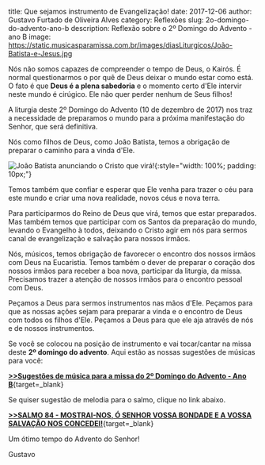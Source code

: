 title: Que sejamos instrumento de Evangelização!
date: 2017-12-06
author: Gustavo Furtado de Oliveira Alves
category: Reflexões
slug: 2o-domingo-do-advento-ano-b
description: Reflexão sobre o 2º Domingo do Advento - ano B
image: https://static.musicasparamissa.com.br/images/diasLiturgicos/João-Batista-e-Jesus.jpg

Nós não somos capazes de compreender o tempo de Deus, o Kairós.
É normal questionarmos o por quê de Deus deixar o mundo estar como está.
O fato é que **Deus é a plena sabedoria** e o momento certo d'Ele intervir neste mundo é cirúgico.
Ele não quer perder nenhum de Seus filhos!

A liturgia deste 2º Domingo do Advento (10 de dezembro de 2017) nos traz
a necessidade de preparamos o mundo para a próxima manifestação do Senhor, que será definitiva.

Nós como filhos de Deus, como João Batista, temos a obrigação de 
preparar o caminho para a vinda d'Ele.

![João Batista anunciando o Cristo que virá!](https://static.musicasparamissa.com.br/images/diasLiturgicos/João-Batista-e-Jesus.jpg){:style="width: 100%; padding: 10px;"}

Temos também que confiar e esperar que Ele venha para trazer o céu para este mundo
e criar uma nova realidade, novos céus e nova terra.

Para participarmos do Reino de Deus que virá, temos que estar preparados.
Mas também temos que participar com os Santos da preparação do mundo,
levando o Evangelho à todos, deixando o Cristo agir em nós
para sermos canal de evangelização e salvação para nossos irmãos.

Nós, músicos, temos obrigação de favorecer o encontro dos nossos irmãos com Deus na Eucaristia.
Temos também o dever de preparar o coração dos nossos irmãos para receber a boa nova,
participar da liturgia, da missa. Precisamos trazer a atenção de nossos irmãos
para o encontro pessoal com Deus.

Peçamos a Deus para sermos instrumentos nas mãos d'Ele.
Peçamos para que as nossas ações sejam para preparar a vinda e o encontro de Deus
com todos os filhos d'Ele.
Peçamos a Deus para que ele aja através de nós e de nossos instrumentos.

Se você se colocou na posição de instrumento e vai tocar/cantar na missa deste **2º domingo do advento**.
Aqui estão as nossas sugestões de músicas para você:

[**>>Sugestões de música para a missa do 2º Domingo do Advento - Ano B**](https://musicasparamissa.com.br/sugestoes-para/2o-domingo-do-advento-ano-b/){target=\_blank}

Se quiser sugestão de melodia para o salmo, clique no link abaixo.

[**>>SALMO 84 - MOSTRAI-NOS, Ó SENHOR VOSSA BONDADE E A VOSSA SALVAÇÃO NOS CONCEDEI!**](https://musicasparamissa.com.br/musica/salmo-84-ano-a/){target=\_blank}

Um ótimo tempo do Advento do Senhor!

Gustavo